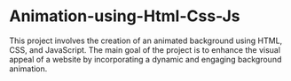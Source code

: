 # Animation-using-Html-Css-Js
This project involves the creation of an animated background using HTML, CSS, and JavaScript. The main goal of the project is to enhance the visual appeal of a website by incorporating a dynamic and engaging background animation.
